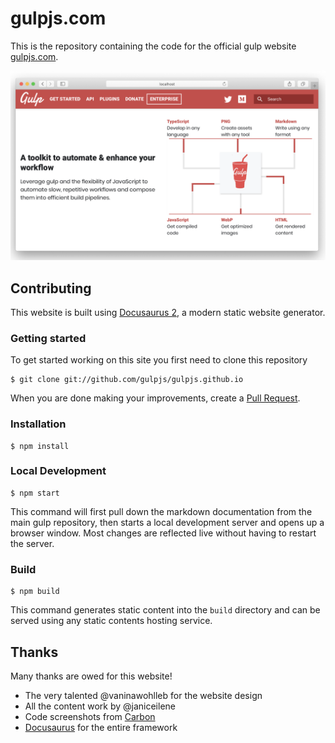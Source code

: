 # gulpjs.com

This is the repository containing the code for the official gulp website [gulpjs.com](https://gulpjs.com).

![A screenshot of gulpjs.com](screenshot.png)

## Contributing
This website is built using [Docusaurus 2](https://v2.docusaurus.io/), a modern static website generator.

### Getting started

To get started working on this site you first need to clone this repository

```
$ git clone git://github.com/gulpjs/gulpjs.github.io
```

When you are done making your improvements, create a [Pull Request](https://github.com/gulpjs/gulpjs.github.io/compare).

### Installation

```
$ npm install
```

### Local Development

```
$ npm start
```

This command will first pull down the markdown documentation from the main gulp repository, then starts a local development server and opens up a browser window. Most changes are reflected live without having to restart the server.

### Build

```
$ npm build
```

This command generates static content into the `build` directory and can be served using any static contents hosting service.

## Thanks

Many thanks are owed for this website!

* The very talented @vaninawohlleb for the website design
* All the content work by @janiceilene
* Code screenshots from [Carbon](https://github.com/carbon-app/carbon)
* [Docusaurus](https://v2.docusaurus.io/) for the entire framework
